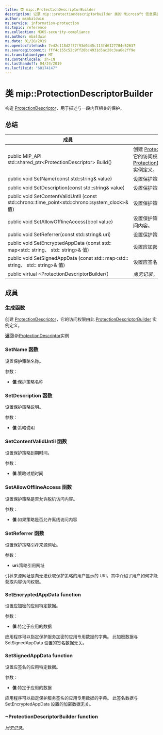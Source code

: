 ```yaml
---
title: 类 mip::ProtectionDescriptorBuilder
description: 记录 mip::protectiondescriptorbuilder 类的 Microsoft 信息保护 (MIP) SDK。
author: msmbaldwin
ms.service: information-protection
ms.topic: reference
ms.collection: M365-security-compliance
ms.author: mbaldwin
ms.date: 01/28/2019
ms.openlocfilehash: 7ed2c118d2f57f93d0445c113fd6127704e52637
ms.sourcegitcommit: fff4c155c52c9ff20bc4931d5ac20c3ea6e2ff9e
ms.translationtype: MT
ms.contentlocale: zh-CN
ms.lasthandoff: 04/24/2019
ms.locfileid: "60174147"
---
```

# <a name="class-mipprotectiondescriptorbuilder"></a>类 mip::ProtectionDescriptorBuilder 
构造 [ProtectionDescriptor](class_mip_protectiondescriptor.md)，用于描述与一段内容相关的保护。
  
## <a name="summary"></a>总结
 成員                        | 说明                                
--------------------------------|---------------------------------------------
public MIP_API std::shared_ptr\<ProtectionDescriptor\> Build()  |  创建 [ProtectionDescriptor](class_mip_protectiondescriptor.md)，它的访问权限由此 [ProtectionDescriptorBuilder](class_mip_protectiondescriptorbuilder.md) 实例定义。
public void SetName(const std::string& value)  |  设置保护策略名称。
public void SetDescription(const std::string& value)  |  设置保护策略说明。
public void SetContentValidUntil (const std::chrono::time_point\<std::chrono::system_clock\>& 值)  |  设置保护策略到期时间。
public void SetAllowOfflineAccess(bool value)  |  设置保护策略是否允许脱机访问内容。
public void SetReferrer(const std::string& uri)  |  设置保护策略引荐来源网址。
public void SetEncryptedAppData (const std:: map\<std:: string、 std:: string\>& 值)  |  设置应加密的应用特定数据。
public void SetSignedAppData (const std:: map\<std:: string、 std:: string\>& 值)  |  设置应签名的应用特定数据。
public virtual ~ProtectionDescriptorBuilder()  | _尚无记录。_
  
## <a name="members"></a>成員
  
### <a name="build-function"></a>生成函数
创建 [ProtectionDescriptor](class_mip_protectiondescriptor.md)，它的访问权限由此 [ProtectionDescriptorBuilder](class_mip_protectiondescriptorbuilder.md) 实例定义。

  
**返回**:新[ProtectionDescriptor](class_mip_protectiondescriptor.md)实例
  
### <a name="setname-function"></a>SetName 函数
设置保护策略名称。

参数：  
* **值**:保护策略名称


  
### <a name="setdescription-function"></a>SetDescription 函数
设置保护策略说明。

参数：  
* **值**:策略说明


  
### <a name="setcontentvaliduntil-function"></a>SetContentValidUntil 函数
设置保护策略到期时间。

参数：  
* **值**:策略过期时间


  
### <a name="setallowofflineaccess-function"></a>SetAllowOfflineAccess 函数
设置保护策略是否允许脱机访问内容。

参数：  
* **值**:如果策略是否允许离线访问内容


  
### <a name="setreferrer-function"></a>SetReferrer 函数
设置保护策略引荐来源网址。

参数：  
* **uri**:策略引用网址


引荐来源网址是向无法获取保护策略的用户显示的 URI，其中介绍了用户如何才能获取内容访问权限。
  
### <a name="setencryptedappdata-function"></a>SetEncryptedAppData function
设置应加密的应用特定数据。

参数：  
* **值**:特定于应用的数据


应用程序可以指定保护服务加密的应用专用数据的字典。 此加密数据与 SetSignedAppData 设置的签名数据无关。
  
### <a name="setsignedappdata-function"></a>SetSignedAppData function
设置应签名的应用特定数据。

参数：  
* **值**:特定于应用的数据


应用程序可以指定保护服务签名的应用专用数据的字典。 此签名数据与 SetEncryptedAppData 设置的加密数据无关。
  
### <a name="protectiondescriptorbuilder-function"></a>~ProtectionDescriptorBuilder function
_尚无记录。_
